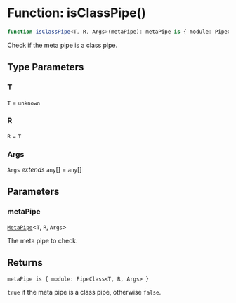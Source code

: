 # Function: isClassPipe()

```ts
function isClassPipe<T, R, Args>(metaPipe): metaPipe is { module: PipeClass<T, R, Args> };
```

Check if the meta pipe is a class pipe.

## Type Parameters

### T

`T` = `unknown`

### R

`R` = `T`

### Args

`Args` *extends* `any`[] = `any`[]

## Parameters

### metaPipe

[`MetaPipe`](../../declarations/interfaces/MetaPipe.md)\<`T`, `R`, `Args`\>

The meta pipe to check.

## Returns

`metaPipe is { module: PipeClass<T, R, Args> }`

`true` if the meta pipe is a class pipe, otherwise `false`.
